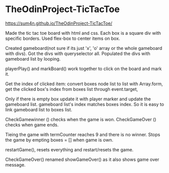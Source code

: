 # TheOdinProject-TicTacToe

https://sum4n.github.io/TheOdinProject-TicTacToe/

Made the tic tac toe board with html and css.
Each box is a square div with specific borders.
Used flex-box to center items on box.

Created gameboard(not sure if its just 'x', 'o' array or the whole gameboard with divs).
Got the divs with queryselector all.
Populated the divs with gameboard list by looping.

playerPlay() and markBoard() work together to click on the board and mark it.

Get the index of clicked item:
convert boxes node list to list with Array.form,
get the clicked box's index from boxes list through event.target,

Only if there is empty box update it with player marker and update the gameboard list. gameboard list's index matches boxes index. So it is easy to link gameboard list to boxes list.

CheckGamewinner () checks when the game is won.
CheckGameOver () checks when game ends.

Tieing the game with termCounter reaches 9 and there is no winner.
Stops the game by empting boxes = [] when game is own.

restartGame(), resets everything and restart/resets the game.

CheckGameOver() renamed showGameOver() as it also shows game over message.
